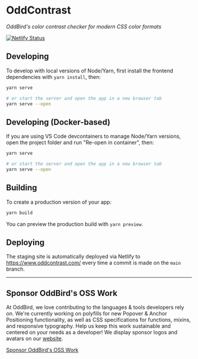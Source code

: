 # OddContrast

_OddBird's color contrast checker for modern CSS color formats_

[![Netlify Status](https://api.netlify.com/api/v1/badges/b5488a16-3ab0-4f72-b8cb-251d528babb8/deploy-status)](https://app.netlify.com/sites/oddcontrast/deploys)

## Developing

To develop with local versions of Node/Yarn, first install the frontend
dependencies with `yarn install`, then:

```bash
yarn serve

# or start the server and open the app in a new browser tab
yarn serve --open
```

## Developing (Docker-based)

If you are using VS Code devcontainers to manage Node/Yarn versions, open the
project folder and run "Re-open in container", then:

```bash
yarn serve

# or start the server and open the app in a new browser tab
yarn serve --open
```

## Building

To create a production version of your app:

```bash
yarn build
```

You can preview the production build with `yarn preview`.

## Deploying

The staging site is automatically deployed via Netlify to
<https://www.oddcontrast.com/> every time a commit is made on the `main`
branch.

_____
## Sponsor OddBird's OSS Work

At OddBird, we love contributing to the languages & tools developers rely on. 
We're currently working on polyfills 
for new Popover & Anchor Positioning functionality, 
as well as CSS specifications for functions, mixins, and responsive typography. 
Help us keep this work sustainable 
and centered on your needs as a developer! 
We display sponsor logos and avatars 
on our [website](https://www.oddbird.net/oddcontrast/#what-new-features-should-oddcontrast-have%3F).

[Sponsor OddBird's OSS Work](https://opencollective.com/oddbird-open-source)
